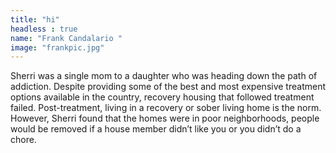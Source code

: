 ```yaml
---
title: "hi"
headless : true
name: "Frank Candalario "
image: "frankpic.jpg"
---
```

Sherri was a single mom to a daughter who was heading down the path of addiction. Despite providing some of the best and most expensive treatment options available in the country, recovery housing that followed treatment failed. Post-treatment, living in a recovery or sober living home is the norm. However, Sherri found that the homes were in poor neighborhoods, people would be removed if a house member didn’t like you or you didn’t do a chore.
